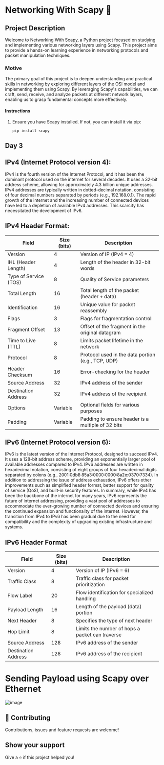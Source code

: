 # Networking With Scapy 👋


## Project Description
Welcome to Networking With Scapy, a Python project focused on studying and implementing various networking layers using Scapy. This project aims to provide a hands-on learning experience in networking protocols and packet manipulation techniques.

### Motive
The primary goal of this project is to deepen understanding and practical skills in networking by exploring different layers of the OSI model and implementing them using Scapy. By leveraging Scapy's capabilities, we can craft, send, receive, and analyze packets at different network layers, enabling us to grasp fundamental concepts more effectively.

#### Instructions
1. Ensure you have Scapy installed. If not, you can install it via pip:

    ```
    pip install scapy
    ```

## Day 3 


## IPv4 (Internet Protocol version 4):

IPv4 is the fourth version of the Internet Protocol, and it has been the dominant protocol used on the internet for several decades.
It uses a 32-bit address scheme, allowing for approximately 4.3 billion unique addresses.
IPv4 addresses are typically written in dotted-decimal notation, consisting of four decimal numbers separated by periods (e.g., 192.168.0.1).
The rapid growth of the internet and the increasing number of connected devices have led to a depletion of available IPv4 addresses. This scarcity has necessitated the development of IPv6.

## IPv4 Header Format:


| Field                 | Size (bits) | Description                              |
|-----------------------|-------------|------------------------------------------|
| Version               | 4           | Version of IP (IPv4 = 4)                 |
| IHL (Header Length)  | 4           | Length of the header in 32-bit words     |
| Type of Service (TOS)| 8           | Quality of Service parameters            |
| Total Length          | 16          | Total length of the packet (header + data)|
| Identification        | 16          | Unique value for packet reassembly       |
| Flags                 | 3           | Flags for fragmentation control          |
| Fragment Offset       | 13          | Offset of the fragment in the original datagram |
| Time to Live (TTL)    | 8           | Limits packet lifetime in the network    |
| Protocol              | 8           | Protocol used in the data portion (e.g., TCP, UDP) |
| Header Checksum       | 16          | Error-checking for the header            |
| Source Address        | 32          | IPv4 address of the sender               |
| Destination Address   | 32          | IPv4 address of the recipient            |
| Options               | Variable    | Optional fields for various purposes     |
| Padding               | Variable    | Padding to ensure header is a multiple of 32 bits |



## IPv6 (Internet Protocol version 6):

IPv6 is the latest version of the Internet Protocol, designed to succeed IPv4.
It uses a 128-bit address scheme, providing an exponentially larger pool of available addresses compared to IPv4.
IPv6 addresses are written in hexadecimal notation, consisting of eight groups of four hexadecimal digits separated by colons (e.g., 2001:0db8:85a3:0000:0000:8a2e:0370:7334).
In addition to addressing the issue of address exhaustion, IPv6 offers other improvements such as simplified header format, better support for quality of service (QoS), and built-in security features.
In summary, while IPv4 has been the backbone of the internet for many years, IPv6 represents the future of internet addressing, providing a vast pool of addresses to accommodate the ever-growing number of connected devices and ensuring the continued expansion and functionality of the internet. However, the transition from IPv4 to IPv6 has been gradual due to the need for compatibility and the complexity of upgrading existing infrastructure and systems.

## IPv6 Header Format

| Field                 | Size (bits) | Description                              |
|-----------------------|-------------|------------------------------------------|
| Version               | 4           | Version of IP (IPv6 = 6)                 |
| Traffic Class         | 8           | Traffic class for packet prioritization  |
| Flow Label            | 20          | Flow identification for specialized handling |
| Payload Length        | 16          | Length of the payload (data) portion     |
| Next Header           | 8           | Specifies the type of next header        |
| Hop Limit             | 8           | Limits the number of hops a packet can traverse |
| Source Address        | 128         | IPv6 address of the sender               |
| Destination Address   | 128         | IPv6 address of the recipient            |



# Sending Payload using Scapy over Ethernet

![image](https://github.com/karkibibak9/NetworkingWithPython/assets/47566089/d1d63450-3462-4603-b1e8-6df5443c6189)


## 🤝 Contributing

Contributions, issues and feature requests are welcome!


## Show your support

Give a ⭐️ if this project helped you!
